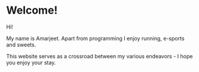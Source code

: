 # Welcome!

Hi! 
<!-- <img src="/static/me.jpg" align="right" height="190" width="215"  style="margin: 0px 10px 0px 0px;"/> -->
<p>My name is Amarjeet. Apart from programming I enjoy running, e-sports and sweets.
  
This website serves as a crossroad between my various endeavors - I hope you enjoy your stay. </p>
